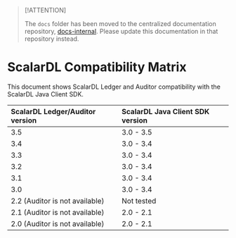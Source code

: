 > [!ATTENTION]
> 
> The `docs` folder has been moved to the centralized documentation repository, [docs-internal](https://github.com/scalar-labs/docs-internal). Please update this documentation in that repository instead.

# ScalarDL Compatibility Matrix

This document shows ScalarDL Ledger and Auditor compatibility with the ScalarDL Java Client SDK.

|ScalarDL Ledger/Auditor version   |ScalarDL Java Client SDK version  |
|:----------------------------------|:----------------------------------|
|3.5  |3.0 - 3.5   |
|3.4  |3.0 - 3.4   |
|3.3  |3.0 - 3.4   |
|3.2  |3.0 - 3.4   |
|3.1  |3.0 - 3.4   |
|3.0  |3.0 - 3.4   |
|2.2 (Auditor is not available) |Not tested  |
|2.1 (Auditor is not available) |2.0 - 2.1   |
|2.0 (Auditor is not available) |2.0 - 2.1   |
